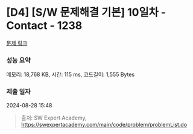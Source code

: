# [D4] [S/W 문제해결 기본] 10일차 - Contact - 1238 

[문제 링크](https://swexpertacademy.com/main/code/problem/problemDetail.do?contestProbId=AV15B1cKAKwCFAYD) 

### 성능 요약

메모리: 18,768 KB, 시간: 115 ms, 코드길이: 1,555 Bytes

### 제출 일자

2024-08-28 15:48



> 출처: SW Expert Academy, https://swexpertacademy.com/main/code/problem/problemList.do